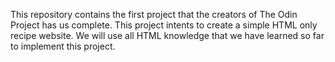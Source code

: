 This repository contains the first project that the creators of The Odin Project has us complete. This project intents to create a simple HTML only recipe website. We will use all HTML knowledge that we have learned so far to implement this project.